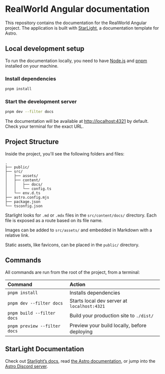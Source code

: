 # RealWorld Angular documentation

This repository contains the documentation for the RealWorld Angular project.
The application is built with [StarLight](https://starlight.astro.build/), a documentation template for Astro.

## Local development setup

To run the documentation locally, you need to have [Node.js](https://nodejs.org/en) and [pnpm](https://pnpm.io/fr/) installed on your machine.

### Install dependencies

```bash
pnpm install
```

### Start the development server

```bash
pnpm dev --filter docs
```

The documentation will be available at [http://localhost:4321](http://localhost:4321) by default. Check your terminal for the exact URL.


## Project Structure

Inside the project, you'll see the following folders and files:

```
.
├── public/
├── src/
│   ├── assets/
│   ├── content/
│   │   ├── docs/
│   │   └── config.ts
│   └── env.d.ts
├── astro.config.mjs
├── package.json
└── tsconfig.json
```

Starlight looks for `.md` or `.mdx` files in the `src/content/docs/` directory. Each file is exposed as a route based on its file name.

Images can be added to `src/assets/` and embedded in Markdown with a relative link.

Static assets, like favicons, can be placed in the `public/` directory.

## Commands

All commands are run from the root of the project, from a terminal:

| Command                      | Action                                           |
|:-----------------------------| :----------------------------------------------- |
| `pnpm install`               | Installs dependencies                            |
| `pnpm dev --filter docs`     | Starts local dev server at `localhost:4321`      |
| `pnpm build --filter docs`   | Build your production site to `./dist/`          |
| `pnpm preview --filter docs` | Preview your build locally, before deploying     |

## StarLight Documentation

Check out [Starlight’s docs](https://starlight.astro.build/), read [the Astro documentation](https://docs.astro.build), or jump into the [Astro Discord server](https://astro.build/chat).
